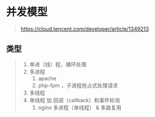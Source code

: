 # 并发模型

> https://cloud.tencent.com/developer/article/1349213

## 类型

> 1. 单进（线）程，循环处理
> 2. 多进程
>    1. apache
>    2. php-fpm ，子进程抢占式处理请求
> 3. 多线程
> 4. 单线程 加 回调（callback）和事件轮询
>    1. nginx 多进程（单线程） & 多路复用



